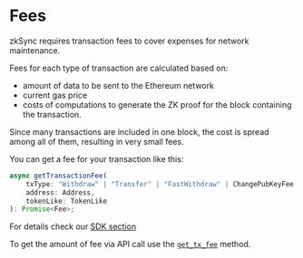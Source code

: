 # Fees
zkSync requires transaction fees to cover expenses for network maintenance.

Fees for each type of transaction are calculated based on:
-	amount of data to be sent to the Ethereum network
-	current gas price
-	costs of computations to generate the ZK proof for the block containing the transaction.

Since many transactions are included in one block, the cost is spread among all of them, resulting in very small fees.

You can get a fee for your transaction like this:
```TypeScript
async getTransactionFee(
    txType: "Withdraw" | "Transfer" | "FastWithdraw" | ChangePubKeyFee | LegacyChangePubKeyFee,
    address: Address,
    tokenLike: TokenLike
): Promise<Fee>;
```

For details check our [SDK section](https://zksync.io/api/sdk/js/providers.html#get-transaction-fee-from-the-server)

To get the amount of fee  via API call use the [`get_tx_fee`]( https://zksync.io/api/v0.1.html#get-tx-fee) method.
